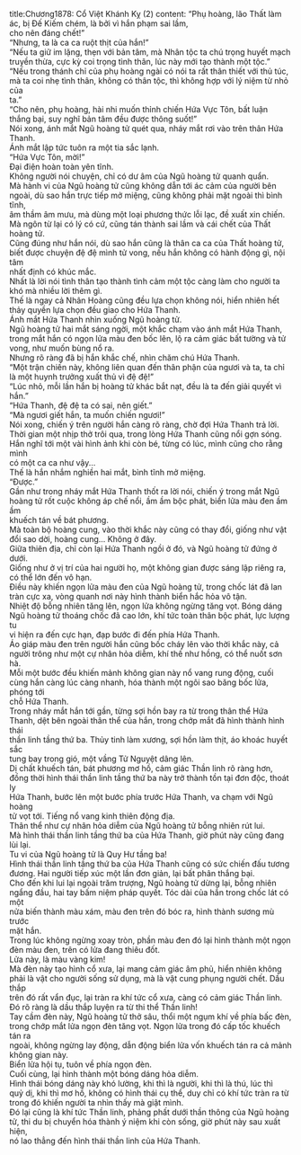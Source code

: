 title:Chương1878: Cổ Việt Khánh Kỵ (2)
content:
“Phụ hoàng, lão Thất làm ác, bị Đế Kiếm chém, là bởi vì hắn phạm sai lầm,<br>cho nên đáng chết!”<br>“Nhưng, ta là ca ca ruột thịt của hắn!”<br>“Nếu ta giữ im lặng, thẹn với bản tâm, mà Nhân tộc ta chú trọng huyết mạch<br>truyền thừa, cực kỳ coi trọng tình thân, lúc này mới tạo thành một tộc.”<br>“Nếu trong thánh chỉ của phụ hoàng ngài có nói ta rất thân thiết với thủ túc,<br>mà ta coi nhẹ tình thân, không có thân tộc, thì không hợp với lý niệm từ nhỏ của<br>ta.”<br>“Cho nên, phụ hoàng, hài nhi muốn thỉnh chiến Hứa Vực Tôn, bất luận<br>thắng bại, suy nghĩ bản tâm đều được thông suốt!”<br>Nói xong, ánh mắt Ngũ hoàng tử quét qua, nháy mắt rơi vào trên thân Hứa<br>Thanh.<br>Ánh mắt lập tức tuôn ra một tia sắc lạnh.<br>“Hứa Vực Tôn, mời!”<br>Đại điện hoàn toàn yên tĩnh.<br>Không người nói chuyện, chỉ có dư âm của Ngũ hoàng tử quanh quẩn.<br>Mà hành vi của Ngũ hoàng tử cũng không dẫn tới ác cảm của người bên<br>ngoài, dù sao hắn trực tiếp mở miệng, cũng không phải mặt ngoài thì bình tĩnh,<br>âm thầm âm mưu, mà dùng một loại phương thức lỗi lạc, đề xuất xin chiến.<br>Mà ngôn từ lại có lý có cứ, cũng tán thành sai lầm và cái chết của Thất<br>hoàng tử.<br>Cũng đúng như hắn nói, dù sao hắn cũng là thân ca ca của Thất hoàng tử,<br>biết được chuyện đệ đệ mình tử vong, nếu hắn không có hành động gì, nội tâm<br>nhất định có khúc mắc.<br>Nhất là lời nói tình thân tạo thành tình cảm một tộc càng làm cho người ta<br>khó mà nhiều lời thêm gì.<br>Thế là ngay cả Nhân Hoàng cũng đều lựa chọn không nói, hiển nhiên hết<br>thảy quyền lựa chọn đều giao cho Hứa Thanh.<br>Ánh mắt Hứa Thanh nhìn xuống Ngũ hoàng tử.<br>Ngũ hoàng tử hai mắt sáng ngời, một khắc chạm vào ánh mắt Hứa Thanh,<br>trong mắt hắn có ngọn lửa màu đen bốc lên, lộ ra cảm giác bất tường và tử<br>vong, như muốn bùng nổ ra.<br>Nhưng rõ ràng đã bị hắn khắc chế, nhìn chăm chú Hứa Thanh.<br>“Một trận chiến này, không liên quan đến thân phận của ngươi và ta, ta chỉ<br>là một huynh trưởng xuất thủ vì đệ đệ!”<br>“Lúc nhỏ, mỗi lần hắn bị hoàng tử khác bắt nạt, đều là ta đến giải quyết vì<br>hắn.”<br>“Hứa Thanh, đệ đệ ta có sai, nên giết.”<br>“Mà ngươi giết hắn, ta muốn chiến ngươi!”<br>Nói xong, chiến ý trên người hắn càng rõ ràng, chờ đợi Hứa Thanh trả lời.<br>Thời gian một nhịp thở trôi qua, trong lòng Hứa Thanh cũng nổi gợn sóng.<br>Hắn nghĩ tới một vài hình ảnh khi còn bé, từng có lúc, mình cũng cho rằng mình<br>có một ca ca như vậy...<br>Thế là hắn nhắm nghiền hai mắt, bình tĩnh mở miệng.<br>“Được.”<br>Gần như trong nháy mắt Hứa Thanh thốt ra lời nói, chiến ý trong mắt Ngũ<br>hoàng tử rốt cuộc không áp chế nổi, ầm ầm bộc phát, biển lửa màu đen ầm ầm<br>khuếch tán về bát phương.<br>Mà toàn bộ hoàng cung, vào thời khắc này cũng có thay đổi, giống như vật<br>đổi sao dời, hoàng cung... Không ở đây.<br>Giữa thiên địa, chỉ còn lại Hứa Thanh ngồi ở đó, và Ngũ hoàng tử đứng ở<br>dưới.<br>Giống như ở vị trí của hai người họ, một không gian được sáng lập riêng ra,<br>có thể lớn đến vô hạn.<br>Điều này khiến ngọn lửa màu đen của Ngũ hoàng tử, trong chốc lát đã lan<br>tràn cực xa, vòng quanh nơi này hình thành biển hắc hỏa vô tận.<br>Nhiệt độ bỗng nhiên tăng lên, ngọn lửa không ngừng tăng vọt. Bóng dáng<br>Ngũ hoàng tử thoáng chốc đã cao lớn, khí tức toàn thân bộc phát, lực lượng tu<br>vi hiện ra đến cực hạn, đạp bước đi đến phía Hứa Thanh.<br>Áo giáp màu đen trên người hắn cũng bốc cháy lên vào thời khắc này, cả<br>người trông như một cự nhân hỏa diễm, khí thế như hồng, có thể nuốt sơn hà.<br>Mỗi một bước đều khiến mảnh không gian này nổ vang rung động, cuối<br>cùng hắn càng lúc càng nhanh, hóa thành một ngôi sao băng bốc lửa, phóng tới<br>chỗ Hứa Thanh.<br>Trong nháy mắt hắn tới gần, từng sợi hồn bay ra từ trong thân thể Hứa<br>Thanh, dệt bên ngoài thân thể của hắn, trong chớp mắt đã hình thành hình thái<br>thần linh tầng thứ ba. Thủy tinh làm xương, sợi hồn làm thịt, áo khoác huyết sắc<br>tung bay trong gió, một vầng Tử Nguyệt dâng lên.<br>Dị chất khuếch tán, bát phương mơ hồ, cảm giác Thần linh rõ ràng hơn,<br>đồng thời hình thái thần linh tầng thứ ba này trở thành tồn tại đơn độc, thoát ly<br>Hứa Thanh, bước lên một bước phía trước Hứa Thanh, va chạm với Ngũ hoàng<br>tử vọt tới. Tiếng nổ vang kinh thiên động địa.<br>Thân thể như cự nhân hỏa diễm của Ngũ hoàng tử bỗng nhiên rút lui.<br>Mà hình thái thần linh tầng thứ ba của Hứa Thanh, giờ phút này cũng đang<br>lùi lại.<br>Tu vi của Ngũ hoàng tử là Quy Hư tầng ba!<br>Hình thái thần linh tầng thứ ba của Hứa Thanh cũng có sức chiến đấu tương<br>đương. Hai người tiếp xúc một lần đơn giản, lại bất phân thắng bại.<br>Cho đến khi lui lại ngoài trăm trượng, Ngũ hoàng tử dừng lại, bỗng nhiên<br>ngẩng đầu, hai tay bấm niệm pháp quyết. Tóc dài của hắn trong chốc lát có một<br>nửa biến thành màu xám, màu đen trên đó bóc ra, hình thành sương mù trước<br>mặt hắn.<br>Trong lúc không ngừng xoay tròn, phần màu đen đó lại hình thành một ngọn<br>đèn màu đen, trên có lửa đang thiêu đốt.<br>Lửa này, là màu vàng kim!<br>Mà đèn này tạo hình cổ xưa, lại mang cảm giác âm phủ, hiển nhiên không<br>phải là vật cho người sống sử dụng, mà là vật cung phụng người chết. Dầu thắp<br>trên đó rất vẩn đục, lại tràn ra khí tức cổ xưa, càng có cảm giác Thần linh.<br>Đó rõ ràng là dầu thắp luyện ra từ thi thể Thần linh!<br>Tay cầm đèn này, Ngũ hoàng tử thở sâu, thổi một ngụm khí về phía bấc đèn,<br>trong chớp mắt lửa ngọn đèn tăng vọt. Ngọn lửa trong đó cấp tốc khuếch tán ra<br>ngoài, không ngừng lay động, dẫn động biển lửa vốn khuếch tán ra cả mảnh<br>không gian này.<br>Biển lửa hội tụ, tuôn về phía ngọn đèn.<br>Cuối cùng, lại hình thành một bóng dáng hỏa diễm.<br>Hình thái bóng dáng này khó lường, khi thì là người, khi thì là thú, lúc thì<br>quỷ dị, khi thì mơ hồ, không có hình thái cụ thể, duy chỉ có khí tức tràn ra từ<br>trong đó khiến người ta nhìn thấy mà giật mình.<br>Đó lại cũng là khí tức Thần linh, phảng phất dưới thần thông của Ngũ hoàng<br>tử, thi du bị chuyển hóa thành ý niệm khi còn sống, giờ phút này sau xuất hiện,<br>nó lao thẳng đến hình thái thần linh của Hứa Thanh.